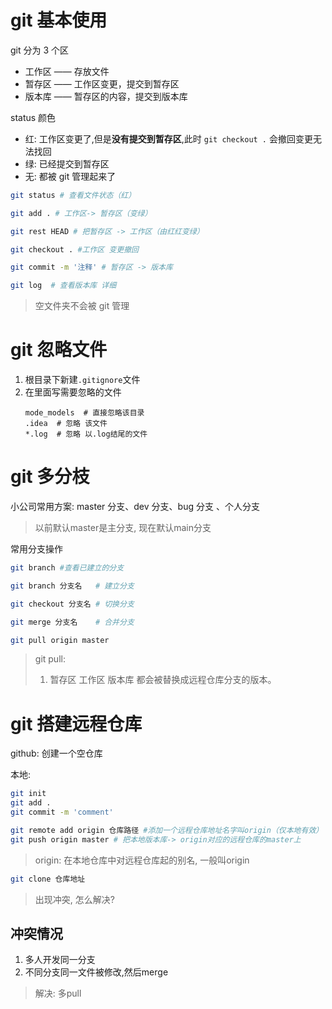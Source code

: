 # git 基本使用

git 分为 3 个区

- 工作区 —— 存放文件
- 暂存区 —— 工作区变更，提交到暂存区
- 版本库 —— 暂存区的内容，提交到版本库

<!-- more -->

status 颜色

- 红: 工作区变更了,但是**没有提交到暂存区**,此时 `git checkout .` 会撤回变更无法找回
- 绿: 已经提交到暂存区
- 无: 都被 git 管理起来了

```bash
git status # 查看文件状态（红）

git add . # 工作区-> 暂存区（变绿）

git rest HEAD # 把暂存区 -> 工作区（由红红变绿）

git checkout . #工作区 变更撤回
```

```bash
git commit -m '注释' # 暂存区 -> 版本库

git log  # 查看版本库 详细
```

> 空文件夹不会被 git 管理

# git 忽略文件

1. 根目录下新建`.gitignore`文件
2. 在里面写需要忽略的文件
   ```
   mode_models  # 直接忽略该目录
   .idea  # 忽略 该文件
   *.log  # 忽略 以.log结尾的文件
   ```

# git 多分枝

小公司常用方案: master 分支、dev 分支、bug 分支 、个人分支

> 以前默认master是主分支, 现在默认main分支

常用分支操作

```bash
git branch #查看已建立的分支

git branch 分支名   # 建立分支

git checkout 分支名 # 切换分支

git merge 分支名    # 合并分支

git pull origin master
```
> git pull:
>  1. 暂存区 工作区 版本库 都会被替换成远程仓库分支的版本。

# git 搭建远程仓库

github:
创建一个空仓库

本地:

```bash
git init
git add .
git commit -m 'comment'

git remote add origin 仓库路径 #添加一个远程仓库地址名字叫origin（仅本地有效）
git push origin master # 把本地版本库-> origin对应的远程仓库的master上
```
> origin: 在本地仓库中对远程仓库起的别名, 一般叫origin
```bash
git clone 仓库地址
```

> 出现冲突, 怎么解决?

## 冲突情况

1. 多人开发同一分支
2. 不同分支同一文件被修改,然后merge

> 解决: 多pull



